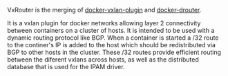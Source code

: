 VxRouter is the merging of
[docker-vxlan-plugin](https://github.com/TrilliumIT/docker-vxlan-plugin) and
[docker-drouter](https://github.com/TrilliumIT/docker-drouter).

It is a vxlan plugin for docker networks allowing layer 2 connectivity
between containers on a cluster of hosts. It is intended to be used with a
dynamic routing protocol like BGP. When a container is started a /32 route to
the continer's IP is added to the host which should be redistributed via BGP to
other hosts in the cluster. These /32 routes provide efficient routing between
the diferent vxlans across hosts, as well as the distributed database that is
used for the IPAM driver.
